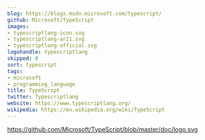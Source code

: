 ```yaml
---
blog: https://blogs.msdn.microsoft.com/typescript/
github: Microsoft/TypeScript
images:
- typescriptlang-icon.svg
- typescriptlang-ar21.svg
- typescriptlang-official.svg
logohandle: typescriptlang
skipped: 0
sort: typescript
tags:
- microsoft
- programming_language
title: TypeScript
twitter: Typescriptlang
website: https://www.typescriptlang.org/
wikipedia: https://en.wikipedia.org/wiki/TypeScript
---
```


https://github.com/Microsoft/TypeScript/blob/master/doc/logo.svg
